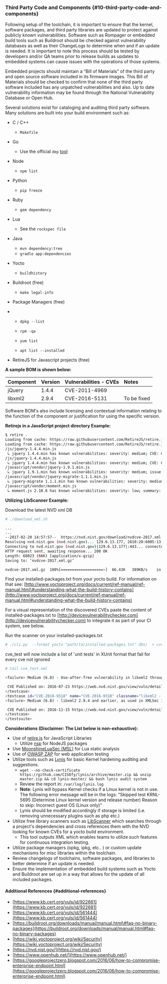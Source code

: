 ### Third Party Code and Components {#10-third-party-code-and-components}

Following setup of the toolchain, it is important to ensure that the kernel, software packages, and third party libraries are updated to protect against publicly known vulnerabilities. Software such as Rompager or embedded build tools such as Buildroot should be checked against vulnerability databases as well as their ChangeLogs to determine when and if an update is needed. It is important to note this process should be tested by developers and/or QA teams prior to release builds as updates to embedded systems can cause issues with the operations of those systems.

Embedded projects should maintain a “Bill of Materials” of the third party and open source software included in its firmware images. This Bill of Materials should be checked to confirm that none of the third party software included has any unpatched vulnerabilities and also. Up to date vulnerability information may be found through the National Vulnerability Database or Open Hub.

Several solutions exist for cataloging and auditing third party software. Many solutions are built into your build environment such as:

* C / C++
  * `Makefile`
* Go
  * Use the official `dep` [tool](https://github.com/golang/dep)
* Node
  * `npm list`
* Python
  * `pip freeze`
* Ruby
  * `gem dependency`
* Lua
  * See the `rockspec file`
* Java

  * `mvn dependency:tree`
  * `gradle app:dependencies`

* Yocto

  * `buildhistory`

* Buildroot \(free\)
  * `make legal-info`
* Package Managers \(free\)

* * `dpkg --list`

  * `rpm -qa`

  * `yum list`

  * `apt list --installed`
* RetireJS for Javascript projects \(free\)

**A sample BOM is shown below:**

| **Component** | Version | Vulnerabilities - CVEs | Notes |
| :--- | :--- | :--- | :--- |
| jQuery | 1.4.4 | CVE-2011-4969 |  |
| libxml2 | 2.9.4 | CVE-2016-5131 | To be fixed |

Software BOM's also include licensing and contextual information relating to the function of the component or justification for using the specific version.

**Retirejs in a JavaScript project directory Example:**

```bash
$ retire .
Loading from cache: https://raw.githubusercontent.com/RetireJS/retire.js/master/repository/jsrepository.json
Loading from cache: https://raw.githubusercontent.com/RetireJS/retire.js/master/repository/npmrepository.json
/js/jquery-1.4.4.min.js
 ↳ jquery 1.4.4.min has known vulnerabilities: severity: medium; CVE: CVE-2011-4969; http://web.nvd.nist.gov/view/vuln/detail?vulnId=CVE-2011-4969 http://research.insecurelabs.org/jquery/test/ severity: medium; bug: 11290, summary: Selector interpreted as HTML; http://bugs.jquery.com/ticket/11290 http://research.insecurelabs.org/jquery/test/ severity: medium; issue: 2432, summary: 3rd party CORS request may execute; https://github.com/jquery/jquery/issues/2432 http://blog.jquery.com/2016/01/08/jquery-2-2-and-1-12-released/
/js/jquery-1.4.4.min.js
 ↳ jquery 1.4.4.min has known vulnerabilities: severity: medium; CVE: CVE-2011-4969; http://web.nvd.nist.gov/view/vuln/detail?vulnId=CVE-2011-4969 http://research.insecurelabs.org/jquery/test/ severity: medium; bug: 11290, summary: Selector interpreted as HTML; http://bugs.jquery.com/ticket/11290 http://research.insecurelabs.org/jquery/test/ severity: medium; issue: 2432, summary: 3rd party CORS request may execute; https://github.com/jquery/jquery/issues/2432 http://blog.jquery.com/2016/01/08/jquery-2-2-and-1-12-released/
/javascript/vendor/jquery-1.9.1.min.js
 ↳ jquery 1.9.1.min has known vulnerabilities: severity: medium; issue: 2432, summary: 3rd party CORS request may execute; https://github.com/jquery/jquery/issues/2432 http://blog.jquery.com/2016/01/08/jquery-2-2-and-1-12-released/
/javascript/vendor/jquery-migrate-1.1.1.min.js
 ↳ jquery-migrate 1.1.1.min has known vulnerabilities: severity: medium; release: jQuery Migrate 1.2.0 Released, summary: cross-site-scripting; http://blog.jquery.com/2013/05/01/jquery-migrate-1-2-0-released/ severity: medium; bug: 11290, summary: Selector interpreted as HTML; http://bugs.jquery.com/ticket/11290 http://research.insecurelabs.org/jquery/test/
/javascript/vendor/moment.min.js
 ↳ moment.js 2.10.6 has known vulnerabilities: severity: low; summary: reDOS - regular expression denial of service; https://github.com/moment/moment/issues/2936
```

**Utilizing LibScanner Example:**

Download the latest NVD xml DB

```bash
# ./download_xml.sh

...
...
--2017-02-20 14:57:57--  https://nvd.nist.gov/download/nvdcve-2017.xml.gz
Resolving nvd.nist.gov (nvd.nist.gov)... 129.6.13.177, 2610:20:6005:13::177
Connecting to nvd.nist.gov (nvd.nist.gov)|129.6.13.177|:443... connected.
HTTP request sent, awaiting response... 200 OK
Length: 68023 (66K) [application/x-gzip]
Saving to: ‘nvdcve-2017.xml.gz’

nvdcve-2017.xml.gz  100%[===================>]  66.43K   389KB/s    in 0.2s…
```

Find your installed-packages.txt from your yocto build. For information on that see: [http://www.yoctoproject.org/docs/current/ref-manual/ref-manual.html\#understanding-what-the-build-history-contains](http://www.yoctoproject.org/docs/current/ref-manual/ref-manual.html#understanding-what-the-build-history-contains)

For a visual representation of the discovered CVEs paste the content of installed-packages.txt to [http://devicevulnerabilitychecker.com](http://devicevulnerabilitychecker.com) to integrate it as part of your CI system, see below.

Run the scanner on your installed-packages.txt

```bash
# ./cli.py  --format yocto "path/to/installed-packages.txt" dbs/  > cve_test.xml
```

cve\_test will now include a list of 'unit tests' in XUnit format that fail for every cve not ignored

```bash
# tail cve_test.xml

<failure> Medium (6.8) - Use-after-free vulnerability in libxml2 through 2.9.4, as used in Google Chrome before 52.0.2743.82, allows remote attackers to cause a denial of service or possibly have unspecified other impact via vectors related to the XPointer range-to function. 

 CVE Published on: 2016-07-23 https://web.nvd.nist.gov/view/vuln/detail?vulnId=CVE-2016-5131 </failure>
</testcase>
<testcase id="CVE-2016-9318" name="CVE-2016-9318" classname="libxml2 - 2.9.4" time="0">
<failure> Medium (6.8) - libxml2 2.9.4 and earlier, as used in XMLSec 1.2.23 and earlier and other products, does not offer a flag directly indicating that the current document may be read but other files may not be opened, which makes it easier for remote attackers to conduct XML External Entity (XXE) attacks via a crafted document. 

 CVE Published on: 2016-11-15 https://web.nvd.nist.gov/view/vuln/detail?vulnId=CVE-2016-9318 </failure>
</testcase>
</testsuite>
```

**Considerations \(Disclaimer: The List below is non-exhaustive\):**

* Use of [retire.js](https://github.com/RetireJS/retire.js) for JavaScript Libraries
  * Utilize [nsp](https://github.com/nodesecurity/nsp) for NodeJS packages
* Use [MoonshineLuaSec \(MSL\)](http://firmware.re/lua/msl.tar.gz) for Lua static analysis
* Use of [OWASP ZAP](https://github.com/zaproxy/zaproxy/wiki/Downloads) for web application testing
* Utilize tools such as [Lynis](https://raw.githubusercontent.com/CISOfy/lynis/master/lynis) for basic Kernel hardening auditing and suggestions.
  * `wget --no-check-certificate  https://github.com/CISOfy/lynis/archive/master.zip && unzip master.zip && cd lynis-master/ && bash lynis audit system`
  * Review the report in: `/var/log/lynis.log`
  * **Note**: Lynis will bypass Kernel checks if a Linux kernel is not in use. The following error message will be in the logs: “Skipped test KRNL-5695 \(Determine Linux kernel version and release number\) Reason to skip: Incorrect guest OS \(Linux only\)”
  * Lynis should be modified accordingly if storage is limited \(i.e. removing unnecessary plugins such as php etc.\)
* Utilize free library scanners such as [LibScanner](https://github.com/scriptingxss/LibScanner) which searches through a project's dependencies and cross references them with the NVD looking for known CVEs for a yocto build environment.
  * This tool outputs XML which enables teams to utilize such features for continuous integration testing.
* Utilize package managers \(opkg, ipkg, etc.. \) or custom update mechanisms for misc libraries within the toolchain.
* Review changelogs of toolchains, software packages, and libraries to better determine if an update is needed.
* Ensure the implementation of embedded build systems such as Yocto and Buildroot are set up in a way that allows for the update of all included packages.

#### Additional References {#additional-references}

* [https://www.kb.cert.org/vuls/id/922681](https://www.kb.cert.org/vuls/id/922681)
* [https://www.kb.cert.org/vuls/id/561444](https://www.kb.cert.org/vuls/id/561444)
* [https://buildroot.org/downloads/manual/manual.html\#faq-no-binary-packages](https://buildroot.org/downloads/manual/manual.html#faq-no-binary-packages)
* [https://wiki.yoctoproject.org/wiki/Security](https://wiki.yoctoproject.org/wiki/Security)
* [https://nvd.nist.gov/](https://nvd.nist.gov/)
* [https://www.openhub.net/](https://www.openhub.net/)
* [https://googleprojectzero.blogspot.com/2016/06/how-to-compromise-enterprise-endpoint.html](https://googleprojectzero.blogspot.com/2016/06/how-to-compromise-enterprise-endpoint.html)



